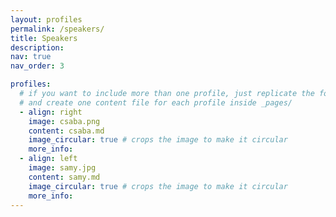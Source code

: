 ```yaml
---
layout: profiles
permalink: /speakers/
title: Speakers
description: 
nav: true
nav_order: 3

profiles:
  # if you want to include more than one profile, just replicate the following block
  # and create one content file for each profile inside _pages/
  - align: right
    image: csaba.png
    content: csaba.md
    image_circular: true # crops the image to make it circular
    more_info: 
  - align: left
    image: samy.jpg
    content: samy.md
    image_circular: true # crops the image to make it circular
    more_info: 
---
```


